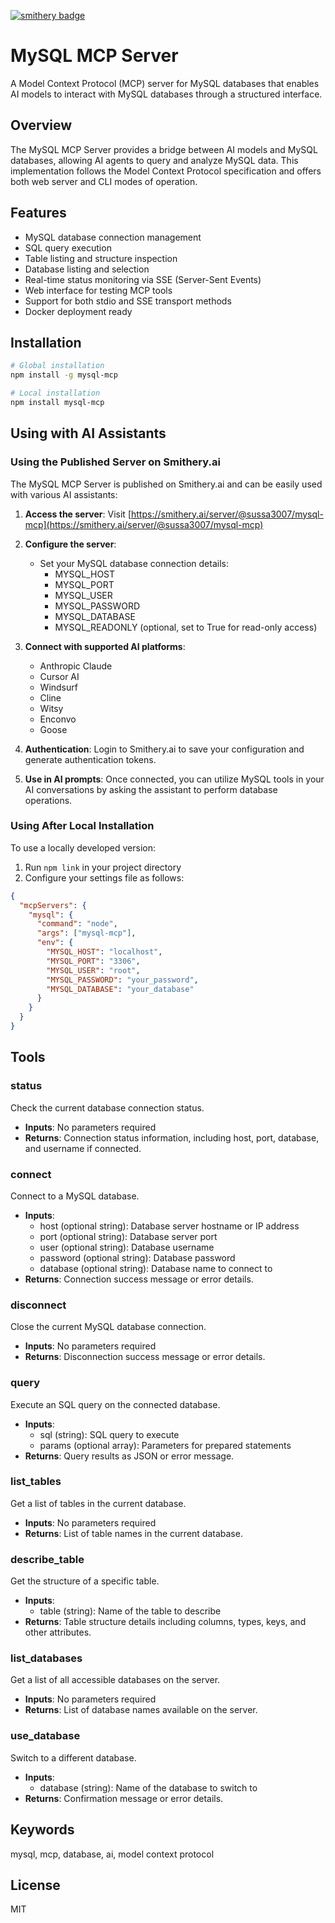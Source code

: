 [![smithery badge](https://smithery.ai/badge/@sussa3007/mysql-mcp)](https://smithery.ai/server/@sussa3007/mysql-mcp)

# MySQL MCP Server

A Model Context Protocol (MCP) server for MySQL databases that enables AI models to interact with MySQL databases through a structured interface.

## Overview

The MySQL MCP Server provides a bridge between AI models and MySQL databases, allowing AI agents to query and analyze MySQL data. This implementation follows the Model Context Protocol specification and offers both web server and CLI modes of operation.

## Features

- MySQL database connection management
- SQL query execution
- Table listing and structure inspection
- Database listing and selection
- Real-time status monitoring via SSE (Server-Sent Events)
- Web interface for testing MCP tools
- Support for both stdio and SSE transport methods
- Docker deployment ready

## Installation

```bash
# Global installation
npm install -g mysql-mcp

# Local installation
npm install mysql-mcp
```

## Using with AI Assistants

### Using the Published Server on Smithery.ai

The MySQL MCP Server is published on Smithery.ai and can be easily used with various AI assistants:

1. **Access the server**: Visit [https://smithery.ai/server/@sussa3007/mysql-mcp](https://smithery.ai/server/@sussa3007/mysql-mcp)

2. **Configure the server**:

   - Set your MySQL database connection details:
     - MYSQL_HOST
     - MYSQL_PORT
     - MYSQL_USER
     - MYSQL_PASSWORD
     - MYSQL_DATABASE
     - MYSQL_READONLY (optional, set to True for read-only access)

3. **Connect with supported AI platforms**:

   - Anthropic Claude
   - Cursor AI
   - Windsurf
   - Cline
   - Witsy
   - Enconvo
   - Goose

4. **Authentication**: Login to Smithery.ai to save your configuration and generate authentication tokens.

5. **Use in AI prompts**: Once connected, you can utilize MySQL tools in your AI conversations by asking the assistant to perform database operations.

### Using After Local Installation

To use a locally developed version:

1. Run `npm link` in your project directory
2. Configure your settings file as follows:

```json
{
  "mcpServers": {
    "mysql": {
      "command": "node",
      "args": ["mysql-mcp"],
      "env": {
        "MYSQL_HOST": "localhost",
        "MYSQL_PORT": "3306",
        "MYSQL_USER": "root",
        "MYSQL_PASSWORD": "your_password",
        "MYSQL_DATABASE": "your_database"
      }
    }
  }
}
```

## Tools

### status

Check the current database connection status.

- **Inputs**: No parameters required
- **Returns**: Connection status information, including host, port, database, and username if connected.

### connect

Connect to a MySQL database.

- **Inputs**:
  - host (optional string): Database server hostname or IP address
  - port (optional string): Database server port
  - user (optional string): Database username
  - password (optional string): Database password
  - database (optional string): Database name to connect to
- **Returns**: Connection success message or error details.

### disconnect

Close the current MySQL database connection.

- **Inputs**: No parameters required
- **Returns**: Disconnection success message or error details.

### query

Execute an SQL query on the connected database.

- **Inputs**:
  - sql (string): SQL query to execute
  - params (optional array): Parameters for prepared statements
- **Returns**: Query results as JSON or error message.

### list_tables

Get a list of tables in the current database.

- **Inputs**: No parameters required
- **Returns**: List of table names in the current database.

### describe_table

Get the structure of a specific table.

- **Inputs**:
  - table (string): Name of the table to describe
- **Returns**: Table structure details including columns, types, keys, and other attributes.

### list_databases

Get a list of all accessible databases on the server.

- **Inputs**: No parameters required
- **Returns**: List of database names available on the server.

### use_database

Switch to a different database.

- **Inputs**:
  - database (string): Name of the database to switch to
- **Returns**: Confirmation message or error details.


## Keywords

mysql, mcp, database, ai, model context protocol

## License

MIT
